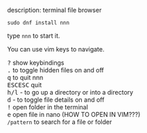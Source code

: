 description: terminal file browser

```
sudo dnf install nnn
```

type `nnn` to start it.

You can use vim keys to navigate.

<kbd>?</kbd> show keybindings\
<kbd>.</kbd> to toggle hidden files on and off\
<kbd>q</kbd> to quit nnn\
<kbd>ESC</kbd><kbd>ESC</kbd> quit\
<kbd>h/l</kbd> - to go up a directory or into a directory\
<kbd>d</kbd> - to toggle file details on and off\
<kbd>!</kbd> open folder in the terminal\
<kbd>e</kbd> open file in nano (HOW TO OPEN IN VIM???)\
`/pattern` to search for a file or folder
